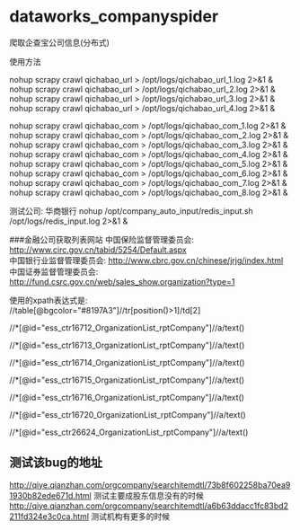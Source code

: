 # dataworks_companyspider
爬取企查宝公司信息(分布式)

使用方法

nohup scrapy crawl qichabao_url > /opt/logs/qichabao_url_1.log 2>&1 &
nohup scrapy crawl qichabao_url > /opt/logs/qichabao_url_2.log 2>&1 &
nohup scrapy crawl qichabao_url > /opt/logs/qichabao_url_3.log 2>&1 &
nohup scrapy crawl qichabao_url > /opt/logs/qichabao_url_4.log 2>&1 &

nohup scrapy crawl qichabao_com > /opt/logs/qichabao_com_1.log 2>&1 &
nohup scrapy crawl qichabao_com > /opt/logs/qichabao_com_2.log 2>&1 &
nohup scrapy crawl qichabao_com > /opt/logs/qichabao_com_3.log 2>&1 &
nohup scrapy crawl qichabao_com > /opt/logs/qichabao_com_4.log 2>&1 &
nohup scrapy crawl qichabao_com > /opt/logs/qichabao_com_5.log 2>&1 &
nohup scrapy crawl qichabao_com > /opt/logs/qichabao_com_6.log 2>&1 &
nohup scrapy crawl qichabao_com > /opt/logs/qichabao_com_7.log 2>&1 &
nohup scrapy crawl qichabao_com > /opt/logs/qichabao_com_8.log 2>&1 &


测试公司: 华商银行
nohup /opt/company_auto_input/redis_input.sh /opt/logs/redis_input.log 2>&1 &




###金融公司获取列表网站
中国保险监督管理委员会: http://www.circ.gov.cn/tabid/5254/Default.aspx <br>
中国银行业监督管理委员会: http://www.cbrc.gov.cn/chinese/jrjg/index.html <br>
中国证券监督管理委员会: http://fund.csrc.gov.cn/web/sales_show.organization?type=1

使用的xpath表达式是: <br>
//table[@bgcolor="#8197A3"]//tr[position()>1]/td[2]

//*[@id="ess_ctr16712_OrganizationList_rptCompany"]//a/text()

//*[@id="ess_ctr16713_OrganizationList_rptCompany"]//a/text()

//*[@id="ess_ctr16714_OrganizationList_rptCompany"]//a/text()

//*[@id="ess_ctr16715_OrganizationList_rptCompany"]//a/text()

//*[@id="ess_ctr16716_OrganizationList_rptCompany"]//a/text()

//*[@id="ess_ctr16720_OrganizationList_rptCompany"]//a/text()

//*[@id="ess_ctr26624_OrganizationList_rptCompany"]//a/text()



## 测试该bug的地址
http://qiye.qianzhan.com/orgcompany/searchitemdtl/73b8f602258ba70ea91930b82ede671d.html  测试主要成股东信息没有的时候
http://qiye.qianzhan.com/orgcompany/searchitemdtl/a6b63ddacc1fc83bd2211fd324e3c0ca.html  测试机构有更多的时候

